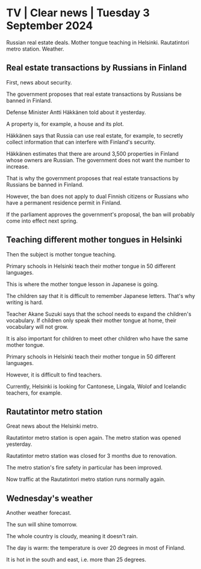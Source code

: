 # TV \| Clear news \| Tuesday 3 September 2024

Russian real estate deals. Mother tongue teaching in Helsinki. Rautatintori metro station. Weather.

## Real estate transactions by Russians in Finland

First, news about security.

The government proposes that real estate transactions by Russians be banned in Finland.

Defense Minister Antti Häkkänen told about it yesterday.

A property is, for example, a house and its plot.

Häkkänen says that Russia can use real estate, for example, to secretly collect information that can interfere with Finland's security.

Häkkänen estimates that there are around 3,500 properties in Finland whose owners are Russian. The government does not want the number to increase.

That is why the government proposes that real estate transactions by Russians be banned in Finland.

However, the ban does not apply to dual Finnish citizens or Russians who have a permanent residence permit in Finland.

If the parliament approves the government's proposal, the ban will probably come into effect next spring.

## Teaching different mother tongues in Helsinki

Then the subject is mother tongue teaching.

Primary schools in Helsinki teach their mother tongue in 50 different languages.

This is where the mother tongue lesson in Japanese is going.

The children say that it is difficult to remember Japanese letters. That's why writing is hard.

Teacher Akane Suzuki says that the school needs to expand the children's vocabulary. If children only speak their mother tongue at home, their vocabulary will not grow.

It is also important for children to meet other children who have the same mother tongue.

Primary schools in Helsinki teach their mother tongue in 50 different languages.

However, it is difficult to find teachers.

Currently, Helsinki is looking for Cantonese, Lingala, Wolof and Icelandic teachers, for example.

## Rautatintor metro station

Great news about the Helsinki metro.

Rautatintor metro station is open again. The metro station was opened yesterday.

Rautatintor metro station was closed for 3 months due to renovation.

The metro station's fire safety in particular has been improved.

Now traffic at the Rautatintori metro station runs normally again.

## Wednesday's weather

Another weather forecast.

The sun will shine tomorrow.

The whole country is cloudy, meaning it doesn't rain.

The day is warm: the temperature is over 20 degrees in most of Finland.

It is hot in the south and east, i.e. more than 25 degrees.

